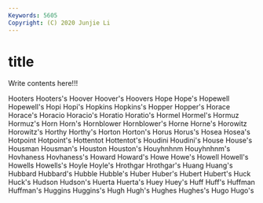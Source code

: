 ```yaml
---
Keywords: 5605
Copyright: (C) 2020 Junjie Li
---
```


# title

Write contents here!!!

Hooters 
Hooters's 
Hoover 
Hoover's
Hoovers 
Hope 
Hope's 
Hopewell 
Hopewell's 
Hopi 
Hopi's 
Hopkins 
Hopkins's 
Hopper
Hopper's 
Horace 
Horace's 
Horacio 
Horacio's 
Horatio 
Horatio's 
Hormel 
Hormel's 
Hormuz
Hormuz's 
Horn 
Horn's 
Hornblower 
Hornblower's 
Horne 
Horne's 
Horowitz 
Horowitz's 
Horthy
Horthy's 
Horton 
Horton's 
Horus 
Horus's 
Hosea 
Hosea's 
Hotpoint 
Hotpoint's 
Hottentot
Hottentot's 
Houdini 
Houdini's 
House 
House's 
Housman 
Housman's 
Houston 
Houston's 
Houyhnhnm
Houyhnhnm's 
Hovhaness 
Hovhaness's 
Howard 
Howard's 
Howe 
Howe's 
Howell 
Howell's 
Howells
Howells's 
Hoyle 
Hoyle's 
Hrothgar 
Hrothgar's 
Huang 
Huang's 
Hubbard 
Hubbard's 
Hubble
Hubble's 
Huber 
Huber's 
Hubert 
Hubert's 
Huck 
Huck's 
Hudson 
Hudson's 
Huerta
Huerta's 
Huey 
Huey's 
Huff 
Huff's 
Huffman 
Huffman's 
Huggins 
Huggins's 
Hugh
Hugh's 
Hughes 
Hughes's 
Hugo 
Hugo's 
